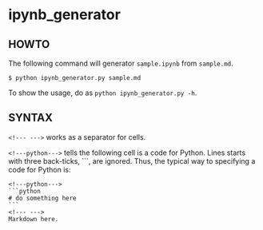# ipynb_generator

## HOWTO

The following command will generator `sample.ipynb` from `sample.md`.

```
$ python ipynb_generator.py sample.md
```

To show the usage, do as `python ipynb_generator.py -h`.

## SYNTAX

`<!--- --->` works as a separator for cells.

`<!---python--->` tells the following cell is a code for Python. Lines starts with three back-ticks, \`\`\`, are ignored. Thus, the typical way to specifying a code for Python is:

    <!---python--->
    ```python
    # do something here
    ```
    <!--- --->
    Markdown here.
